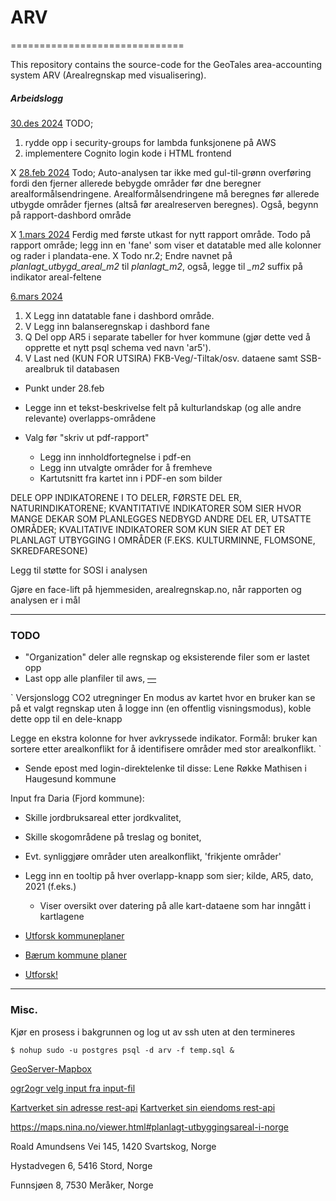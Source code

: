 # ARV
==============================

This repository contains the source-code for the GeoTales area-accounting system ARV (Arealregnskap med visualisering).


##### Arbeidslogg

<u>30.des 2024</u>
TODO;
1. rydde opp i security-groups for lambda funksjonene på AWS
2. implementere Cognito login kode i HTML frontend



X <u>28.feb 2024</u>
Todo;
Auto-analysen tar ikke med gul-til-grønn overføring fordi den fjerner allerede bebygde områder før dne beregner arealformålsendringene.
Arealformålsendringene må beregnes før allerede utbygde områder fjernes (altså før arealreserven beregnes).
Også, begynn på rapport-dashbord område

X <u>1.mars 2024</u>
Ferdig med første utkast for nytt rapport område.
Todo på rapport område; legg inn en 'fane' som viser et datatable med alle kolonner og rader i plandata-ene.
X Todo nr.2;
Endre navnet på *planlagt_utbygd_areal_m2* til *planlagt_m2*,
også, legge til *_m2* suffix på indikator areal-feltene

<u>6.mars 2024</u>
1. X Legg inn datatable fane i dashbord område.
2. V Legg inn balanseregnskap i dashbord fane
3. Q Del opp AR5 i separate tabeller for hver kommune (gjør dette ved å opprette et nytt psql schema ved navn 'ar5').
4. V Last ned (KUN FOR UTSIRA) FKB-Veg/-Tiltak/osv. dataene samt SSB-arealbruk til databasen

- Punkt under 28.feb

- Legge inn et tekst-beskrivelse felt på kulturlandskap (og alle andre relevante) overlapps-områdene



- Valg før "skriv ut pdf-rapport"
   - Legg inn innholdfortegnelse i pdf-en
   - Legg inn utvalgte områder for å fremheve
   - Kartutsnitt fra kartet inn i PDF-en som bilder


DELE OPP INDIKATORENE I TO DELER,
FØRSTE DEL ER, NATURINDIKATORENE; KVANTITATIVE INDIKATORER SOM SIER HVOR MANGE DEKAR SOM PLANLEGGES NEDBYGD
ANDRE DEL ER, UTSATTE OMRÅDER; KVALITATIVE INDIKATORER SOM KUN SIER AT DET ER PLANLAGT UTBYGGING I OMRÅDER (F.EKS. KULTURMINNE, FLOMSONE, SKREDFARESONE)

Legg til støtte for SOSI i analysen

Gjøre en face-lift på hjemmesiden, arealregnskap.no, når rapporten og analysen er i mål


-------




### TODO

- "Organization" deler alle regnskap og eksisterende filer som er lastet opp
- Last opp alle planfiler til aws, [––](https://docs.aws.amazon.com/sdk-for-php/v3/developer-guide/php_s3_code_examples.html#s3_PutObject_php_topic)

`
Versjonslogg
CO2 utregninger
En modus av kartet hvor en bruker kan se på et valgt regnskap uten å logge inn (en offentlig visningsmodus), koble dette opp til en dele-knapp

Legge en ekstra kolonne for hver avkryssede indikator. Formål: bruker kan sortere etter arealkonflikt for å identifisere områder med stor arealkonflikt.
`

* Sende epost med login-direktelenke til disse: Lene Røkke Mathisen i Haugesund kommune



Input fra Daria (Fjord kommune):
- Skille jordbruksareal etter jordkvalitet,
- Skille skogområdene på treslag og bonitet,
- Evt. synliggjøre områder uten arealkonflikt, 'frikjente områder'



- Legg inn en tooltip på hver overlapp-knapp som sier; kilde, AR5, dato, 2021 (f.eks.)
	* Viser oversikt over datering på alle kart-dataene som har inngått i kartlagene




- [Utforsk kommuneplaner](https://www.arealplaner.no/)
- [Bærum kommune planer](https://geoinnsyn3.nois.no/release/#?application=BaerumGI3)

- [Utforsk!](https://land.copernicus.eu/)

-------




### Misc.

Kjør en prosess i bakgrunnen og log ut av ssh uten at den termineres
```
$ nohup sudo -u postgres psql -d arv -f temp.sql &
```

[GeoServer-Mapbox](https://stackoverflow.com/questions/60867226/how-can-i-add-mapbox-vector-tile-layer-from-geoserver-to-mapbox)

[ogr2ogr velg input fra input-fil](https://gis.stackexchange.com/questions/172931/skip-a-specified-input-layer-in-ogr2ogr)

[Kartverket sin adresse rest-api](https://ws.geonorge.no/adresser/v1/#/)
[Kartverket sin eiendoms rest-api](https://ws.geonorge.no/eiendom/v1/#/)



https://maps.nina.no/viewer.html#planlagt-utbyggingsareal-i-norge






Roald Amundsens Vei 145, 1420 Svartskog, Norge

Hystadvegen 6, 5416 Stord, Norge

Funnsjøen 8, 7530 Meråker, Norge
